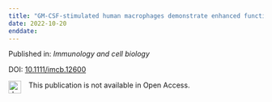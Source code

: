 ```yaml
---
title: "GM-CSF-stimulated human macrophages demonstrate enhanced functions contributing to T cell activation."
date: 2022-10-20
enddate:
---
```


Published in: *Immunology and cell biology*

DOI: [10.1111/imcb.12600](https://doi.org/10.1111/imcb.12600)

<img src="https://upload.wikimedia.org/wikipedia/commons/thumb/0/0e/Closed_Access_logo_transparent.svg/1200px-Closed_Access_logo_transparent.svg.png" alt="drawing" width="25" align="left"/> &nbsp;&nbsp;&nbsp;This publication is not available in Open Access.


